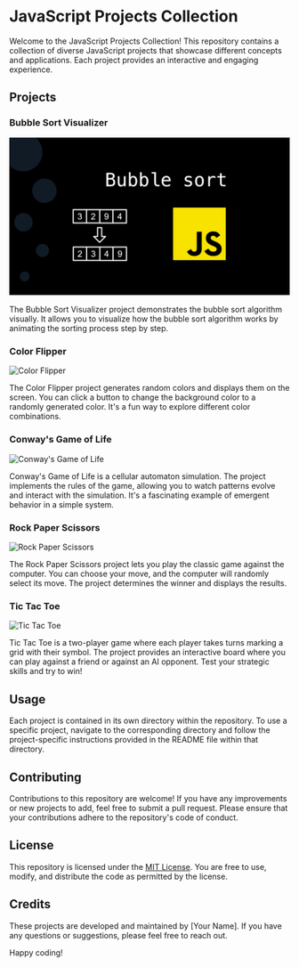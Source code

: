 # JavaScript Projects Collection

Welcome to the JavaScript Projects Collection! This repository contains a collection of diverse JavaScript projects that showcase different concepts and applications. Each project provides an interactive and engaging experience.

## Projects

### Bubble Sort Visualizer

![Bubble Sort Visualizer](./public/images/Bubble-sort-javascript.png)

The Bubble Sort Visualizer project demonstrates the bubble sort algorithm visually. It allows you to visualize how the bubble sort algorithm works by animating the sorting process step by step.

### Color Flipper

![Color Flipper](images/color-flipper.png)

The Color Flipper project generates random colors and displays them on the screen. You can click a button to change the background color to a randomly generated color. It's a fun way to explore different color combinations.

### Conway's Game of Life

![Conway's Game of Life](images/game-of-life.png)

Conway's Game of Life is a cellular automaton simulation. The project implements the rules of the game, allowing you to watch patterns evolve and interact with the simulation. It's a fascinating example of emergent behavior in a simple system.

### Rock Paper Scissors

![Rock Paper Scissors](images/rock-paper-scissors.png)

The Rock Paper Scissors project lets you play the classic game against the computer. You can choose your move, and the computer will randomly select its move. The project determines the winner and displays the results.

### Tic Tac Toe

![Tic Tac Toe](images/tic-tac-toe.png)

Tic Tac Toe is a two-player game where each player takes turns marking a grid with their symbol. The project provides an interactive board where you can play against a friend or against an AI opponent. Test your strategic skills and try to win!

## Usage

Each project is contained in its own directory within the repository. To use a specific project, navigate to the corresponding directory and follow the project-specific instructions provided in the README file within that directory.

## Contributing

Contributions to this repository are welcome! If you have any improvements or new projects to add, feel free to submit a pull request. Please ensure that your contributions adhere to the repository's code of conduct.

## License

This repository is licensed under the [MIT License](LICENSE). You are free to use, modify, and distribute the code as permitted by the license.

## Credits

These projects are developed and maintained by [Your Name]. If you have any questions or suggestions, please feel free to reach out.

Happy coding!
